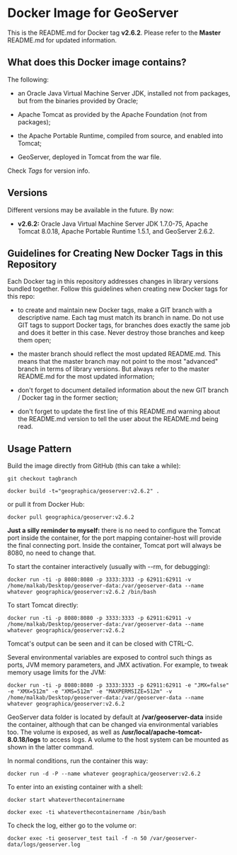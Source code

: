 Docker Image for GeoServer
==========================

This is the README.md for Docker tag __v2.6.2__. Please refer to the __Master__ README.md for updated information.

What does this Docker image contains?
-------------------------------------
The following:

- an Oracle Java Virtual Machine Server JDK, installed not from packages, but from the binaries provided by Oracle;

- Apache Tomcat as provided by the Apache Foundation (not from packages);

- the Apache Portable Runtime, compiled from source, and enabled into Tomcat;

- GeoServer, deployed in Tomcat from the war file.

Check _Tags_ for version info.


Versions
--------
Different versions may be available in the future. By now:

- __v2.6.2:__ Oracle Java Virtual Machine Server JDK 1.7.0-75, Apache Tomcat 8.0.18, Apache Portable Runtime 1.5.1, and GeoServer 2.6.2.

Guidelines for Creating New Docker Tags in this Repository
----------------------------------------------------------
Each Docker tag in this repository addresses changes in library versions bundled together. Follow this guidelines when creating new Docker tags for this repo:

- to create and maintain new Docker tags, make a GIT branch with a descriptive name. Each tag must match its branch in name. Do not use GIT tags to support Docker tags, for branches does exactly the same job and does it better in this case. Never destroy those branches and keep them open;

- the master branch should reflect the most updated README.md. This means that the master branch may not point to the most "advanced" branch in terms of library versions. But always refer to the master README.md for the most updated information;

- don't forget to document detailed information about the new GIT branch / Docker tag in the former section;

- don't forget to update the first line of this README.md warning about the README.md version to tell the user about the README.md being read.

Usage Pattern
-------------
Build the image directly from GitHub (this can take a while):

```Shell
git checkout tagbranch

docker build -t="geographica/geoserver:v2.6.2" .
```

or pull it from Docker Hub:

```Shell
docker pull geographica/geoserver:v2.6.2
```

__Just a silly reminder to myself:__ there is no need to configure the Tomcat port inside the container, for the port mapping container-host will provide the final connecting port. Inside the container, Tomcat port will always be 8080, no need to change that.

To start the container interactively (usually with --rm, for debugging):

```Shell
docker run -ti -p 8080:8080 -p 3333:3333 -p 62911:62911 -v /home/malkab/Desktop/geoserver-data:/var/geoserver-data --name whatever geographica/geoserver:v2.6.2 /bin/bash
```

To start Tomcat directly:

```Shell
docker run -ti -p 8080:8080 -p 3333:3333 -p 62911:62911 -v /home/malkab/Desktop/geoserver-data:/var/geoserver-data --name whatever geographica/geoserver:v2.6.2
```

Tomcat's output can be seen and it can be closed with CTRL-C.

Several environmental variables are exposed to control such things as ports, JVM memory parameters, and JMX activation. For example, to tweak memory usage limits for the JVM:

```Shell
docker run -ti -p 8080:8080 -p 3333:3333 -p 62911:62911 -e "JMX=false" -e "XMX=512m" -e "XMS=512m" -e "MAXPERMSIZE=512m" -v /home/malkab/Desktop/geoserver-data:/var/geoserver-data --name whatever geographica/geoserver:v2.6.2
```

GeoServer data folder is located by default at __/var/geoserver-data__ inside the container, although that can be changed via environmental variables too. The volume is exposed, as well as __/usr/local/apache-tomcat-8.0.18/logs__ to access logs. A volume to the host system can be mounted as shown in the latter command.

In normal conditions, run the container this way:

```Shell
docker run -d -P --name whatever geographica/geoserver:v2.6.2
```

To enter into an existing container with a shell:

```Shell
docker start whateverthecontainername

docker exec -ti whateverthecontainername /bin/bash
```

To check the log, either go to the volume or:

```Shell
docker exec -ti geoserver_test tail -f -n 50 /var/geoserver-data/logs/geoserver.log
```
